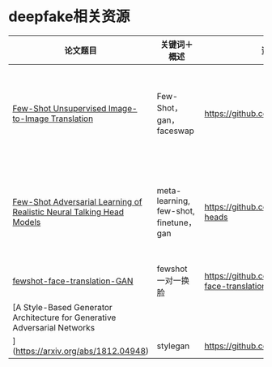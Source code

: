 # deepfake相关资源

|    论文题目    |   关键词＋概述   | 资源路径 | 说明（创新点） |
| ----------- | ------------------- | ----- | -------|
|[Few-Shot Unsupervised Image-to-Image Translation](https://arxiv.org/pdf/1905.01723.pdf)|Few-Shot，gan，faceswap|https://github.com/NVlabs/FUNIT|一个src图片，多个des图片（属于同一类别），主要加入了判断是否是des类别的一个dis loss|
|[Few-Shot Adversarial Learning of Realistic Neural Talking Head Models](https://arxiv.org/pdf/1905.08233v1.pdf)|meta-learning, few-shot, finetune，gan|https://github.com/grey-eye/talking-heads|主要使用了一个Embedder层对相同person进行映射，在discriminator使用了projection层|
|[fewshot-face-translation-GAN](https://github.com/shaoanlu/fewshot-face-translation-GAN)|fewshot 一对一换脸|https://github.com/shaoanlu/fewshot-face-translation-GAN|一个src图片，一个des图片|
|[A Style-Based Generator Architecture for Generative Adversarial Networks
](https://arxiv.org/abs/1812.04948)|stylegan|https://github.com/NVlabs/stylegan||
